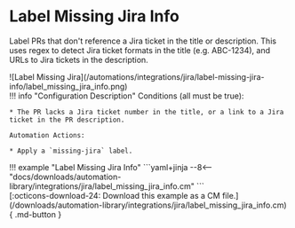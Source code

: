 # Label Missing Jira Info
Label PRs that don't reference a Jira ticket in the title or description. This uses regex to detect Jira ticket formats in the title (e.g. ABC-1234), and URLs to Jira tickets in the description.

<div class="automationImage" style="align:right" markdown="1">
![Label Missing Jira](/automations/integrations/jira/label-missing-jira-info/label_missing_jira_info.png)
</div>
<div class="automationDescription" markdown="1">
!!! info "Configuration Description"
    Conditions (all must be true):

    * The PR lacks a Jira ticket number in the title, or a link to a Jira ticket in the PR description.

    Automation Actions:

    * Apply a `missing-jira` label.
</div>
<div class="automationExample" markdown="1">
!!! example "Label Missing Jira Info"
    ```yaml+jinja
    --8<-- "docs/downloads/automation-library/integrations/jira/label_missing_jira_info.cm"
    ```
    <div class="result" markdown>
      <span>
      [:octicons-download-24: Download this example as a CM file.](/downloads/automation-library/integrations/jira/label_missing_jira_info.cm){ .md-button }
      </span>
    </div>
</div>